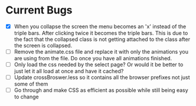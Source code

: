 Current Bugs
================
- [x] When you collapse the screen the menu becomes an 'x' instead of the triple bars. After clicking twice it becomes the triple bars. This is due to the fact that the collapsed class is not getting attached to the class after the screen is collapsed.
- [ ] Remove the animate.css file and replace it with only the animations you are using from the file. Do once you have all animations finished.
- [ ] Only load the css needed by the select page? Or would it be better to just let it all load at once and have it cached?
- [ ] Update crossBroswer.less so it contains all the browser prefixes not just some of them
- [ ] Go through and make CSS as efficient as possible while still being easy to change